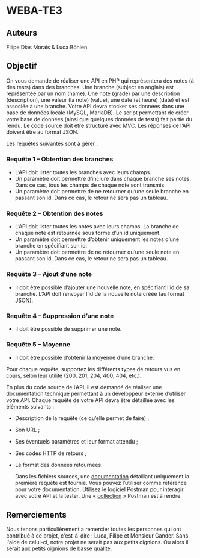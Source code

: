 # WEBA-TE3

## Auteurs

Filipe Dias Morais & Luca Böhlen

## Objectif

On vous demande de réaliser une API en PHP qui représentera des notes (à des tests)
dans des branches.
Une branche (subject en anglais) est représentée par un nom (name). Une note (grade)
par une description (description), une valeur (la note) (value), une date (et heure) (date)
et est associée à une branche.
Votre API devra stocker ses données dans une base de données locale (MySQL, MariaDB).
Le script permettant de créer votre base de données (ainsi que quelques données de
tests) fait partie du rendu.
Le code source doit être structuré avec MVC. Les réponses de l’API doivent être au
format JSON.

Les requêtes suivantes sont à gérer :

### Requête 1 – Obtention des branches

- L’API doit lister toutes les branches avec leurs champs.
- Un paramètre doit permettre d’inclure dans chaque branche ses notes. Dans ce
  cas, tous les champs de chaque note sont transmis.
- Un paramètre doit permettre de ne retourner qu’une seule branche en passant son
  id. Dans ce cas, le retour ne sera pas un tableau.

### Requête 2 – Obtention des notes

- L’API doit lister toutes les notes avec leurs champs. La branche de chaque note est
  retournée sous forme d’un id uniquement.
- Un paramètre doit permettre d’obtenir uniquement les notes d’une branche en
  spécifiant son id.
- Un paramètre doit permettre de ne retourner qu’une seule note en passant son id.
  Dans ce cas, le retour ne sera pas un tableau.

### Requête 3 – Ajout d’une note

- Il doit être possible d’ajouter une nouvelle note, en spécifiant l’id de sa branche.
  L’API doit renvoyer l’id de la nouvelle note créée (au format JSON).

### Requête 4 – Suppression d’une note

- Il doit être possible de supprimer une note.

### Requête 5 – Moyenne

- Il doit être possible d’obtenir la moyenne d’une branche.

Pour chaque requête, supportez les différents types de retours vus en cours, selon leur utilité (200, 201, 204, 400,
404, etc.).

En plus du code source de l’API, il est demandé de réaliser une documentation technique
permettant à un développeur externe d’utiliser votre API. Chaque requête de votre API
devra être détaillée avec les éléments suivants :

- Description de la requête (ce qu’elle permet de faire) ;
- Son URL ;
- Ses éventuels paramètres et leur format attendu ;
- Ses codes HTTP de retours ;
- Le format des données retournées.

  Dans les fichiers sources, une [documentation](Documentation/documentation.md) détaillant uniquement la première
  requête
  est fournie. Vous pouvez l’utiliser comme référence pour votre documentation.
  Utilisez le logiciel Postman pour interagir avec votre API et la tester. Une
  « [collection](Tests/WEBA-TE3.postman_collection.json) »
  Postman est à rendre.

## Remerciements

Nous tenons particulièrement a remercier toutes les personnes qui ont contribué à ce projet, c'est-à-dire : Luca, Filipe et Monsieur Gander.
Sans l'aide de celui-ci, notre projet ne serait pas aux petits oignions. Ou alors il serait aux petits oignions de basse qualité.